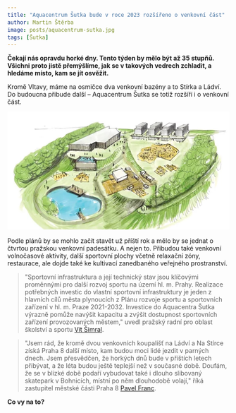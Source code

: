 ```yaml
---
title: "Aquacentrum Šutka bude v roce 2023 rozšířeno o venkovní část"
author: Martin Štěrba
image: posts/aquacentrum-sutka.jpg
tags: [Šutka]
---
```


**Čekají nás opravdu horké dny. Tento týden by mělo být až 35 stupňů. Všichni proto jistě přemýšlíme, jak se v takových vedrech zchladit, a hledáme místo, kam se jít osvěžit.**

Kromě Vltavy, máme na osmičce dva venkovní bazény a to Stírka a Ládví. Do budoucna přibude další – Aquacentrum Šutka se totiž rozšíří i o venkovní část.

![Vizualizace venkovní části bazénu](/assets/img/posts/vizualizace/aquacentrum-sutka/sutka.jpg)

Podle plánů by se mohlo začít stavět už příští rok a mělo by se jednat o čtvrtou pražskou venkovní padesátku. A nejen to. Přibudou také venkovní volnočasové aktivity, další sportovní plochy včetně relaxační zóny, restaurace, ale dojde také ke kultivací zanedbaného veřejného prostranství.

>"Sportovní infrastruktura a její technický stav jsou klíčovými proměnnými pro další rozvoj sportu na území hl. m. Prahy. Realizace potřebných investic do vlastní sportovní infrastruktury je jeden z hlavních cílů města plynoucích z Plánu rozvoje sportu a sportovních zařízení v hl. m. Praze 2021-2032. Investice do Aquacentra Šutka výrazně pomůže navýšit kapacitu a zvýšit dostupnost sportovních zařízení provozovaných městem," uvedl pražský radní pro oblast školství a sportu [Vít Šimral](https://praha.pirati.cz/lide/vit-simral/). 

>"Jsem rád, že kromě dvou venkovních koupališť na Ládví a Na Stírce získá Praha 8 další místo, kam budou moci lidé jezdit v parných dnech. Jsem přesvědčen, že horkých dnů bude v příštích letech přibývat, a že léta budou ještě teplejší než v současné době. Doufám, že se v blízké době podaří vybudovat také i dlouho slibovaný skatepark v Bohnicích, místní po něm dlouhodobě volají," říká zastupitel městské části Praha 8 [Pavel Franc](https://praha8.pirati.cz/lide/pavel-franc.html). 

**Co vy na to?**